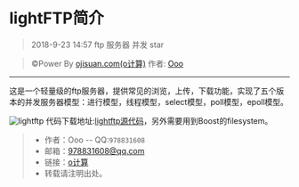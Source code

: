 # lightFTP简介
> 2018-9-23 14:57
> ftp 服务器 并发 star

> &copy;Power By [ojisuan.com(o计算)](http://www.ojisuan.com"http://www.ojisuan.com") 作者: [Ooo]("qq:978831608")

------
这是一个轻量级的ftp服务器，提供常见的浏览，上传，下载功能，实现了五个版本的并发服务器模型：进行模型，线程模型，select模型，poll模型，epoll模型。


![lightftp](_v_images/lightftp.png)
代码下载地址:[lightftp源代码](_v_attachments/lightFTP.rar)，另外需要用到Boost的filesystem。

> * 作者：Ooo  -- QQ:`978831608`
> * 邮箱：<978831608@qq.com>
> * 链接：[o计算](http://www.ojisuan.com"http://www.ojisuan.com")
> * 转载请注明出处。

